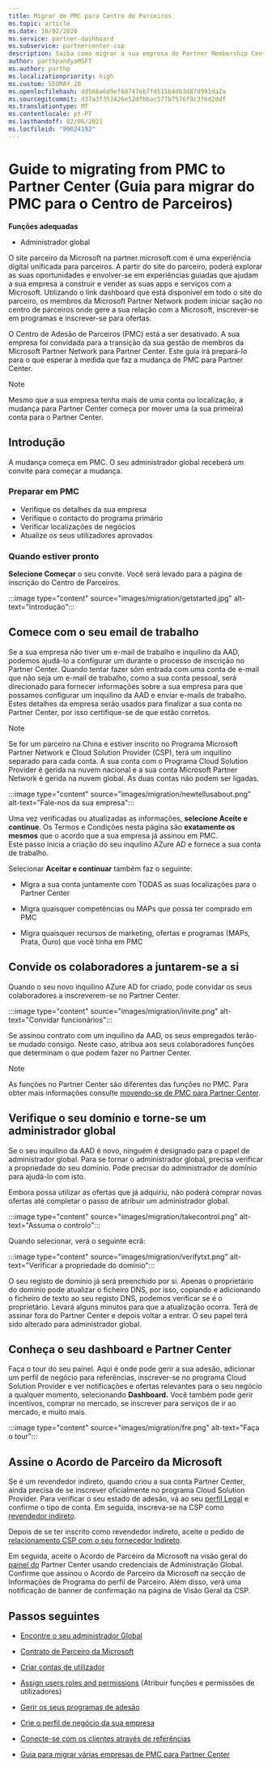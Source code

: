 ```yaml
---
title: Migrar de PMC para Centro de Parceiros
ms.topic: article
ms.date: 10/02/2020
ms.service: partner-dashboard
ms.subservice: partnercenter-csp
description: Saiba como migrar a sua empresa do Partner Membership Center (PMC) para Partner Center, incluindo os passos que precisa de seguir.
author: parthpandyaMSFT
ms.author: parthp
ms.localizationpriority: high
ms.custom: SEOMAY.20
ms.openlocfilehash: dd566a6d9ef60747eb7fd515b4d63d87d991da2a
ms.sourcegitcommit: d37a3f353426e52dfbbac577b7576f9c3f6d2ddf
ms.translationtype: MT
ms.contentlocale: pt-PT
ms.lasthandoff: 02/06/2021
ms.locfileid: "99624192"
---
```

# <a name="guide-to-migrating-from-pmc-to-partner-center"></a>Guide to migrating from PMC to Partner Center (Guia para migrar do PMC para o Centro de Parceiros)

**Funções adequadas**

- Administrador global

O site parceiro da Microsoft na partner.microsoft.com é uma experiência digital unificada para parceiros. A partir do site do parceiro, poderá explorar as suas oportunidades e envolver-se em experiências guiadas que ajudam a sua empresa a construir e vender as suas apps e serviços com a Microsoft. Utilizando o link dashboard que está disponível em todo o site do parceiro, os membros da Microsoft Partner Network podem iniciar sação no centro de parceiros onde gere a sua relação com a Microsoft, inscrever-se em programas e inscrever-se para ofertas.

O Centro de Adesão de Parceiros (PMC) está a ser desativado. A sua empresa foi convidada para a transição da sua gestão de membros da Microsoft Partner Network para Partner Center. Este guia irá prepará-lo para o que esperar à medida que faz a mudança de PMC para Partner Center.

>[!NOTE]
>Mesmo que a sua empresa tenha mais de uma conta ou localização, a mudança para Partner Center começa por mover uma (a sua primeira) conta para o Partner Center.

## <a name="get-started"></a>Introdução

A mudança começa em PMC. O seu administrador global receberá um convite para começar a mudança.

### <a name="prepare-in-pmc"></a>Preparar em PMC

- Verifique os detalhes da sua empresa
- Verifique o contacto do programa primário
- Verificar localizações de negócios
- Atualize os seus utilizadores aprovados

### <a name="when-youre-ready"></a>Quando estiver pronto

**Selecione Começar** o seu convite. Você será levado para a página de inscrição do Centro de Parceiros.

:::image type="content" source="images/migration/getstarted.jpg" alt-text="Introdução":::

## <a name="start-with-your-work-email"></a>Comece com o seu email de trabalho

Se a sua empresa não tiver um e-mail de trabalho e inquilino da AAD, podemos ajudá-lo a configurar um durante o processo de inscrição no Partner Center. Quando tentar fazer sôm entrada com uma conta de e-mail que não seja um e-mail de trabalho, como a sua conta pessoal, será direcionado para fornecer informações sobre a sua empresa para que possamos configurar um inquilino da AAD e enviar e-mails de trabalho. Estes detalhes da empresa serão usados para finalizar a sua conta no Partner Center, por isso certifique-se de que estão corretos.

>[!NOTE]
>Se for um parceiro na China e estiver inscrito no Programa Microsoft Partner Network e Cloud Solution Provider (CSP), terá um inquilino separado para cada conta. A sua conta com o Programa Cloud Solution Provider é gerida na nuvem nacional e a sua conta Microsoft Partner Network é gerida na nuvem global. As duas contas não podem ser ligadas.

:::image type="content" source="images/migration/newtellusabout.png" alt-text="Fale-nos da sua empresa":::

Uma vez verificadas ou atualizadas as informações, **selecione Aceite e continue**.
Os Termos e Condições nesta página são **exatamente os mesmos** que o acordo que a sua empresa já assinou em PMC.  
Este passo inicia a criação do seu inquilino AZure AD e fornece a sua conta de trabalho.

Selecionar **Aceitar e continuar** também faz o seguinte:

- Migra a sua conta juntamente com TODAS as suas localizações para o Partner Center

- Migra quaisquer competências ou MAPs que possa ter comprado em PMC

- Migra quaisquer recursos de marketing, ofertas e programas (MAPs, Prata, Ouro) que você tinha em PMC

## <a name="invite-employees-to-join-you"></a>Convide os colaboradores a juntarem-se a si

Quando o seu novo inquilino AZure AD for criado, pode convidar os seus colaboradores a inscreverem-se no Partner Center.

:::image type="content" source="images/migration/invite.png" alt-text="Convidar funcionários":::

Se assinou contrato com um inquilino da AAD, os seus empregados terão-se mudado consigo. Neste caso, atribua aos seus colaboradores funções que determinam o que podem fazer no Partner Center. 

>[!NOTE] 
>As funções no Partner Center são diferentes das funções no PMC. Para obter mais informações consulte [movendo-se de PMC para Partner Center](move-pmc-pc-map.md).

## <a name="verify-your-domain-and-become-a-global-admin"></a>Verifique o seu domínio e torne-se um administrador global  

Se o seu inquilino da AAD é novo, ninguém é designado para o papel de administrador global. Para se tornar o administrador global, precisa verificar a propriedade do seu domínio. Pode precisar do administrador de domínio para ajudá-lo com isto.

Embora possa utilizar as ofertas que já adquiriu, não poderá comprar novas ofertas até completar o passo de atribuir um administrador global.

:::image type="content" source="images/migration/takecontrol.png" alt-text="Assuma o controlo":::

Quando selecionar, verá o seguinte ecrã:

:::image type="content" source="images/migration/verifytxt.png" alt-text="Verificar a propriedade do domínio":::

O seu registo de domínio já será preenchido por si. Apenas o proprietário do domínio pode atualizar o ficheiro DNS, por isso, copiando e adicionando o ficheiro de texto ao seu registo DNS, podemos verificar se é o proprietário. Levará alguns minutos para que a atualização ocorra. Terá de assinar fora do Partner Center e depois voltar a entrar. O seu papel terá sido alterado para administrador global.

## <a name="get-acquainted-with-your-dashboard-and-partner-center"></a>Conheça o seu dashboard e Partner Center

Faça o tour do seu painel. Aqui é onde pode gerir a sua adesão, adicionar um perfil de negócio para referências, inscrever-se no programa Cloud Solution Provider e ver notificações e ofertas relevantes para o seu negócio a qualquer momento, selecionando **Dashboard.** Você também pode gerir incentivos, comprar no mercado, se inscrever para serviços de ir ao mercado, e muito mais.  

:::image type="content" source="images/migration/fre.png" alt-text="Faça o tour":::

## <a name="sign-the-microsoft-partner-agreement"></a>Assine o Acordo de Parceiro da Microsoft

Se é um revendedor indireto, quando criou a sua conta Partner Center, ainda precisa de se inscrever oficialmente no programa Cloud Solution Provider. Para verificar o seu estado de adesão, vá ao seu [perfil Legal](https://partner.microsoft.com/pcv/accountsettings/partnerprofile) e confirme o tipo de conta. Em seguida, inscreva-se na CSP como [revendedor indireto](enrolling-in-the-csp-program.md).

 Depois de se ter inscrito como revendedor indireto, aceite o pedido de [relacionamento CSP com o seu fornecedor Indireto](indirect-reseller-tasks-in-partner-center.md).

Em seguida, aceite o Acordo de Parceiro da Microsoft na visão geral do [painel do](https://partner.microsoft.com/pvc/dashboard) Partner Center usando credenciais de Administração Global. Confirme que assinou o Acordo de Parceiro da Microsoft na secção de Informações de Programa do perfil de Parceiro. Além disso, verá uma notificação de banner de confirmação na página de Visão Geral da CSP. 

## <a name="next-steps"></a>Passos seguintes

- [Encontre o seu administrador Global](become-global-admin.md)

- [Contrato de Parceiro da Microsoft](microsoft-partner-agreement.md)

- [Criar contas de utilizador](create-user-accounts-and-set-permissions.md)

- [Assign users roles and permissions](permissions-overview.md) (Atribuir funções e permissões de utilizadores)

- [Gerir os seus programas de adesão](renew-mpn-offers.md)

- [Crie o perfil de negócio da sua empresa](create-a-marketing-profile.md)

- [Conecte-se com os clientes através de referências](manage-leads.md)

- [Guia para migrar várias empresas de PMC para Partner Center](move-multiple-companies.md)

